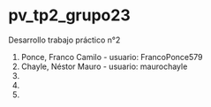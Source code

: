# pv_tp2_grupo23
Desarrollo trabajo práctico n°2 

1. Ponce, Franco Camilo - usuario: FrancoPonce579
2. Chayle, Néstor Mauro - usuario: maurochayle
3.
4.
5.
